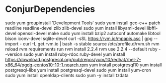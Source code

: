 # ConjurDependencies
sudo yum groupinstall 'Development Tools'
sudo yum install gcc-c++ patch readline readline-devel zlib zlib-devel
sudo yum install libyaml-devel libffi-devel openssl-devel make
sudo yum install bzip2 autoconf automake libtool bison iconv-devel sqlite-devel
curl -sSL https://rvm.io/mpapis.asc | gpg --import -
curl -L get.rvm.io | bash -s stable
source /etc/profile.d/rvm.sh
rvm reload
rvm requirements run
rvm install 2.2.4
rvm use 2.2.4 --default
ruby --version
sudo yum install ruby-rdoc ruby-devel
yum install https://download.postgresql.org/pub/repos/yum/10/redhat/rhel-7-x86_64/pgdg-centos10-10-1.noarch.rpm
yum install postgresql10
yum install postgresql-libs
yum install postgresql-devel
sudo yum install yum-cron
sudo yum install openldap-clients
sudo yum -y install tzdata
